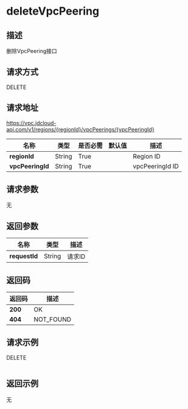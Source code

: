 # deleteVpcPeering


## 描述
删除VpcPeering接口

## 请求方式
DELETE

## 请求地址
https://vpc.jdcloud-api.com/v1/regions/{regionId}/vpcPeerings/{vpcPeeringId}

|名称|类型|是否必需|默认值|描述|
|---|---|---|---|---|
|**regionId**|String|True||Region ID|
|**vpcPeeringId**|String|True||vpcPeeringId ID|

## 请求参数
无


## 返回参数
|名称|类型|描述|
|---|---|---|
|**requestId**|String|请求ID|



## 返回码
|返回码|描述|
|---|---|
|**200**|OK|
|**404**|NOT_FOUND|

## 请求示例
DELETE
```

```

## 返回示例
无
